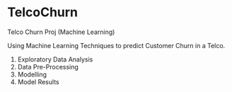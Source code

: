 # TelcoChurn
Telco Churn Proj (Machine Learning)

Using Machine Learning Techniques to predict Customer Churn in a Telco.

1. Exploratory Data Analysis
2. Data Pre-Processing
3. Modelling
4. Model Results
